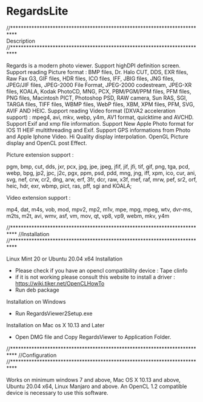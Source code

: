 # RegardsLite
//**************************************************************************	
Description
//**************************************************************************

Regards is a modern photo viewer. 
Support highDPI definition screen.
Support reading Picture format :  BMP files, Dr. Halo CUT, DDS, EXR files, Raw Fax G3, GIF files, HDR files, ICO files, IFF, JBIG files, JNG files, JPEG/JIF files, JPEG-2000 File Format, JPEG-2000 codestream, JPEG-XR files, KOALA, Kodak PhotoCD, MNG, PCX, PBM/PGM/PPM files, PFM files, PNG files, Macintosh PICT, Photoshop PSD, RAW camera, Sun RAS, SGI, TARGA files, TIFF files, WBMP files, WebP files, XBM, XPM files, PFM, SVG, AVIF AND HEIC.
Support reading Video format (DXVA2 acceleration support) : mpeg4, avi, mkv, webp, y4m, AV1 format, quicktime and AVCHD.
Support Exif and xmp file information.
Support New Apple Photo format for IOS 11 HEIF multithreading and Exif.
Support GPS informations from Photo and Apple Iphone Video. 
Hi Quality display interpolation. 
OpenGL Picture display and OpenCL post Effect.

Picture extension support :

pgm, bmp, cut, dds, jxr, pcx, jpg, jpe, jpeg, jfif, jif, jfi, tif, gif, png, tga, pcd, webp, bpg, jp2, jpc, j2c, pgx, ppm, psd, pdd, mng, jng, iff, xpm, ico, cur, ani, svg, nef, crw, cr2, dng, arw, erf, 3fr, dcr, raw, x3f, mef, raf, mrw, pef, sr2, orf, heic, hdr, exr, wbmp, pict, ras, pff, sgi and KOALA;

Video extension support :

mp4, dat, m4s, vob, mod, mpv2, mp2, m1v, mpe, mpg, mpeg, wtv, dvr-ms, m2ts, m2t, avi, wmv, asf, vm, mov, qt, vp8, vp9, webm, mkv, y4m

//**************************************************************************
//Installation
//**************************************************************************

Linux Mint 20 or Ubuntu 20.04 x64 Installation
- Please check if you have an opencl compatibility device :
Tape clinfo 
- if it is not working please consult this website to install a driver :
https://wiki.tiker.net/OpenCLHowTo
- Run deb package

Installation on Windows
- Run RegardsViewer2Setup.exe

Installation on Mac os X 10.13 and Later
- Open DMG file and Copy RegardsViewer to Application Folder.

//**************************************************************************
//Configuration
//**************************************************************************

Works on minimum windows 7 and above, Mac OS X 10.13 and above, Ubuntu 20.04 x64, Linux Manjaro and above. 
An OpenCL 1.2 compatible device is necessary to use this software.
